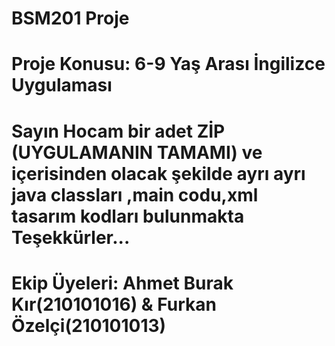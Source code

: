 # BSM201 Proje
# Proje Konusu: 6-9 Yaş Arası İngilizce Uygulaması
# Sayın Hocam bir adet ZİP (UYGULAMANIN TAMAMI) ve içerisinden olacak şekilde ayrı ayrı java classları ,main codu,xml tasarım kodları bulunmakta Teşekkürler...
# Ekip Üyeleri: Ahmet Burak Kır(210101016) & Furkan Özelçi(210101013)
